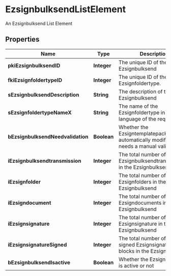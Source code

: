 

# EzsignbulksendListElement

An Ezsignbulksend List Element

## Properties

| Name | Type | Description | Notes |
|------------ | ------------- | ------------- | -------------|
|**pkiEzsignbulksendID** | **Integer** | The unique ID of the Ezsignbulksend |  |
|**fkiEzsignfoldertypeID** | **Integer** | The unique ID of the Ezsignfoldertype. |  |
|**sEzsignbulksendDescription** | **String** | The description of the Ezsignbulksend |  |
|**sEzsignfoldertypeNameX** | **String** | The name of the Ezsignfoldertype in the language of the requester |  |
|**bEzsignbulksendNeedvalidation** | **Boolean** | Whether the Ezsigntemplatepackage was automatically modified and needs a manual validation |  |
|**iEzsignbulksendtransmission** | **Integer** | The total number of Ezsignbulksendtransmissions in the Ezsignbulksend |  |
|**iEzsignfolder** | **Integer** | The total number of Ezsignfolders in the Ezsignbulksend |  |
|**iEzsigndocument** | **Integer** | The total number of Ezsigndocuments in the Ezsignbulksend |  |
|**iEzsignsignature** | **Integer** | The total number of Ezsignsignature in the Ezsignbulksend |  |
|**iEzsignsignatureSigned** | **Integer** | The total number of already signed Ezsignsignature blocks in the Ezsignbulksend |  |
|**bEzsignbulksendIsactive** | **Boolean** | Whether the Ezsignbulksend is active or not |  |



